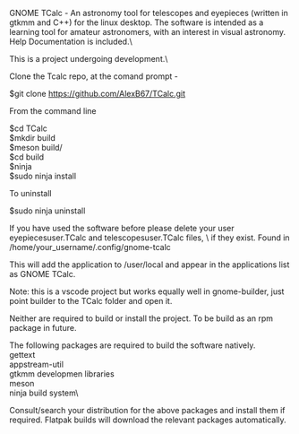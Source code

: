 GNOME TCalc - An astronomy tool for telescopes and eyepieces (written in gtkmm and C++) for the linux desktop. The software is intended as a learning tool for amateur astronomers, with an interest in visual astronomy.\
Help Documentation is included.\

This is a project undergoing development.\

Clone the Tcalc repo, at the comand prompt - 

$git clone https://github.com/AlexB67/TCalc.git

From the command line

$cd TCalc\
$mkdir build\
$meson build/\
$cd build\
$ninja\
$sudo ninja install

To uninstall

$sudo ninja uninstall

If you have used the software before please delete your user eyepiecesuser.TCalc and telescopesuser.TCalc files, \ 
if they exist. Found in /home/your_username/.config/gnome-tcalc

This will add the application to /user/local and appear in the applications list as GNOME TCalc.

Note: this is a vscode project but works equally well in gnome-builder, just point builder to the TCalc folder and open it.

Neither are required to build or install the project. To be build as an rpm package in future. 

The following packages are required to build the software natively.\
gettext\
appstream-util\
gtkmm developmen libraries\
meson\
ninja build system\

Consult/search your distribution for the above packages and install them if required. Flatpak builds will download the relevant packages automatically.
